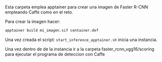 Esta carpeta emplea apptainer para crear una imagen de Faster R-CNN empleando Caffe como en 
el reto. 

Para crear la imagen hacer:

``` bash
apptainer build mi_imagen.sif container.def
```
Una vez creada el script: `start_inference_apptainer.sh` inicia una instancia. 

Una vez dentro de de la instancia ir a la carpeta faster_rcnn_vgg16/scoring para ejecutar el programa de deteccion con Caffe

